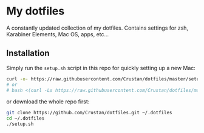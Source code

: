 # My dotfiles

A constantly updated collection of my dotfiles.
Contains settings for zsh, Karabiner Elements, Mac OS, apps, etc...

## Installation

Simply run the `setup.sh` script in this repo for quickly setting up a new Mac:

```bash
curl -o- https://raw.githubusercontent.com/Crustan/dotfiles/master/setup.sh | bash
# or
# bash <(curl -Ls https://raw.githubusercontent.com/Crustan/dotfiles/master/setup.sh)
```

or download the whole repo first:

```bash
git clone https://github.com/Crustan/dotfiles.git ~/.dotfiles
cd ~/.dotfiles
./setup.sh
```
